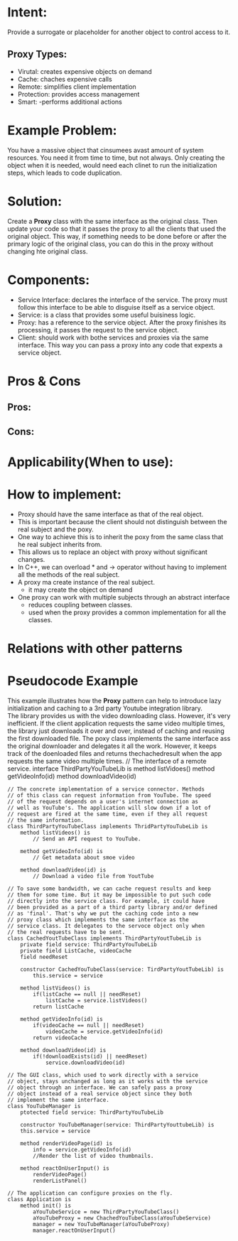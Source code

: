 # Intent:
Provide a surrogate or placeholder for another object to control access to it.
## Proxy Types:
- Virutal: creates expensive objects on demand
- Cache: chaches expensive calls
- Remote: simplifies client implementation
- Protection: provides access management
- Smart: -performs additional actions

# Example Problem:
You have a massive object that cinsumees avast amount of system resources. You need it from time to time, but not 
always. Only creating the object when it is needed, would need each clinet to run the initialization steps, which leads 
to code duplication.

# Solution: 
Create a **Proxy** class with the same interface as the original class. Then update your code so that it passes the 
proxy to all the clients that used the original object. This way, if something needs to be done before or after the 
primary logic of the original class, you can do this in the proxy without changing hte original class.

# Components:
- Service Interface: declares the interface of the service. The proxy must follow this interface to be able to disguise 
itself as a service object.
- Service: is a class that provides some useful buisiness logic.
- Proxy: has a reference to the service object. After the proxy finishes its processing, it passes the request to the 
service object.
- Client: should work with bothe services and proxies via the same interface. This way you can pass a proxy into any 
code that expexts a service object.

# Pros & Cons
## Pros:


## Cons:


# Applicability(When to use):

# How to implement:
- Proxy should have the same interface as that of the real object.
- This is important because the client should not distinguish between the real subject and the poxy.
- One way to achieve this is to inherit the poxy from the same class that he real subject inherits from.
- This allows us to replace an object with proxy without significant changes.
- In C++, we can overload * and -> operator without having to implement all the methods of the real subject.
- A proxy ma create instance of the real subject.
    * it may create the object on demand
- One proxy can work with multiple subjects through an abstract interface
    * reduces coupling between classes.
    * used when the proxy provides a common implementation for all the classes.
# Relations with other patterns

# Pseudocode Example
This example illustrates how the **Proxy** pattern can help to introduce lazy initialization and caching to a 3rd party 
Youtube integration library.  
The library provides us with the video downloading class. However, it's very inefficient. If the client application 
requests the same video multiple times, the library just downloads it over and over, instead of caching and reusing the 
first downloaded file.
The poxy class implements the same interface ass the original downloader and delegates it all the work. However, it 
keeps track of the doenloaded files and returns thechachedresult when the app requests the same video multiple times.
    // The interface of a remote service.
    interface ThirdPartyYouTubeLib is
        method listVidoes()
        method getVideoInfo(id)
        method downloadVideo(id)

    // The concrete implementation of a service connector. Methods
    // of this class can request information from YouTube. The speed
    // of the request depends on a user's internet connection as
    // well as YouTube's. The application will slow down if a lot of
    // request are fired at the same time, even if they all request
    // the same information.
    class ThirdPartyYouTubeClass implements ThridPartyYouTubeLib is
        method listVideos() is
            // Send an API request to YouTube.

        method getVideoInfo(id) is
            // Get metadata about smoe video
        
        method downloadVideo(id) is
            // Download a video file from YoutTube

    // To save some bandwidth, we can cache request results and keep
    // them for some time. But it may be impossible to put such code
    // directly into the service class. For example, it could have
    // been provided as a part of a third party library and/or defined
    // as 'final'. That's why we put the caching code into a new
    // proxy class which implements the same interface as the
    // service class. It delegates to the servoce object only when
    // the real requests have to be sent.
    class CachedYoutTubeClass implements ThirdPartyYoutTubeLib is
        private field service: ThirdPartyYouTubeLib
        private field ListCache, videoCache
        field needReset

        constructor CachedYouTubeClass(service: TirdPartyYoutTubeLib) is
            this.service = service

        method listVideos() is
            if(listCache == null || needReset)
                listCache = service.listVideos()
            return listCache

        method getVideoInfo(id) is
            if(videoCache == null || needReset)
                videoCache = service.getVideoInfo(id)
            return videoCache

        method downloadVideo(id) is
            if(!downloadExists(id) || needReset)
                service.downloadVideo(id)

    // The GUI class, which used to work directly with a service
    // object, stays unchanged as long as it works with the service
    // object through an interface. We can safely pass a proxy
    // object instead of a real service object since they both
    // implement the same interface.
    class YouTubeManager is
        ptotected field service: ThirdPartyYouTubeLib

        constructor YouTubeManager(service: ThirdPartyYouttubeLib) is
        this.service = service

        method renderVideoPage(id) is
            info = service.getVideoInfo(id)
            //Render the list of video thumbnails.

        method reactOnUserInput() is
            renderVideoPage()
            renderListPanel()

    // The application can configure proxies on the fly.
    class Application is
        method init() is
            aYouTubeService = new ThirdPartyYouTubeClass()
            aYouTubeProxy = new ChachedYouTubeClass(aYouTubeService)
            manager = new YouTubeManager(aYouTubeProxy)
            manager.reactOnUserInput()
        

